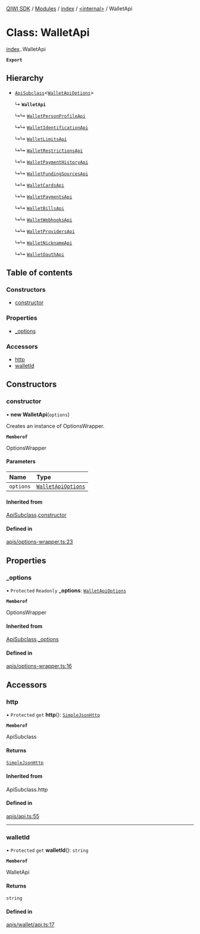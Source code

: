 [QIWI SDK](../README.md) / [Modules](../modules.md) / [index](../modules/index.md) / [<internal\>](../modules/index._internal_.md) / WalletApi

# Class: WalletApi

[index](../modules/index.md).[<internal>](../modules/index._internal_.md).WalletApi

**`Export`**

## Hierarchy

- [`ApiSubclass`](index._internal_.ApiSubclass.md)<[`WalletApiOptions`](../interfaces/index.QIWI.WalletApiOptions.md)\>

  ↳ **`WalletApi`**

  ↳↳ [`WalletPersonProfileApi`](index._internal_.WalletPersonProfileApi.md)

  ↳↳ [`WalletIdentificationApi`](index._internal_.WalletIdentificationApi.md)

  ↳↳ [`WalletLimitsApi`](index._internal_.WalletLimitsApi.md)

  ↳↳ [`WalletRestrictionsApi`](index._internal_.WalletRestrictionsApi.md)

  ↳↳ [`WalletPaymentHistoryApi`](index._internal_.WalletPaymentHistoryApi.md)

  ↳↳ [`WalletFundingSourcesApi`](index._internal_.WalletFundingSourcesApi.md)

  ↳↳ [`WalletCardsApi`](index._internal_.WalletCardsApi.md)

  ↳↳ [`WalletPaymentsApi`](index._internal_.WalletPaymentsApi.md)

  ↳↳ [`WalletBillsApi`](index._internal_.WalletBillsApi.md)

  ↳↳ [`WalletWebhooksApi`](index._internal_.WalletWebhooksApi.md)

  ↳↳ [`WalletProvidersApi`](index._internal_.WalletProvidersApi.md)

  ↳↳ [`WalletNicknameApi`](index._internal_.WalletNicknameApi.md)

  ↳↳ [`WalletOauthApi`](index._internal_.WalletOauthApi.md)

## Table of contents

### Constructors

- [constructor](index._internal_.WalletApi.md#constructor)

### Properties

- [\_options](index._internal_.WalletApi.md#_options)

### Accessors

- [http](index._internal_.WalletApi.md#http)
- [walletId](index._internal_.WalletApi.md#walletid)

## Constructors

### constructor

• **new WalletApi**(`options`)

Creates an instance of OptionsWrapper.

**`Memberof`**

OptionsWrapper

#### Parameters

| Name | Type |
| :------ | :------ |
| `options` | [`WalletApiOptions`](../interfaces/index.QIWI.WalletApiOptions.md) |

#### Inherited from

[ApiSubclass](index._internal_.ApiSubclass.md).[constructor](index._internal_.ApiSubclass.md#constructor)

#### Defined in

[apis/options-wrapper.ts:23](https://github.com/AlexXanderGrib/node-qiwi-sdk/blob/4602c58/src/apis/options-wrapper.ts#L23)

## Properties

### \_options

• `Protected` `Readonly` **\_options**: [`WalletApiOptions`](../interfaces/index.QIWI.WalletApiOptions.md)

**`Memberof`**

OptionsWrapper

#### Inherited from

[ApiSubclass](index._internal_.ApiSubclass.md).[_options](index._internal_.ApiSubclass.md#_options)

#### Defined in

[apis/options-wrapper.ts:16](https://github.com/AlexXanderGrib/node-qiwi-sdk/blob/4602c58/src/apis/options-wrapper.ts#L16)

## Accessors

### http

• `Protected` `get` **http**(): [`SimpleJsonHttp`](index.QIWI.SimpleJsonHttp.md)

**`Memberof`**

ApiSubclass

#### Returns

[`SimpleJsonHttp`](index.QIWI.SimpleJsonHttp.md)

#### Inherited from

ApiSubclass.http

#### Defined in

[apis/api.ts:55](https://github.com/AlexXanderGrib/node-qiwi-sdk/blob/4602c58/src/apis/api.ts#L55)

___

### walletId

• `Protected` `get` **walletId**(): `string`

**`Memberof`**

WalletApi

#### Returns

`string`

#### Defined in

[apis/wallet/api.ts:17](https://github.com/AlexXanderGrib/node-qiwi-sdk/blob/4602c58/src/apis/wallet/api.ts#L17)
